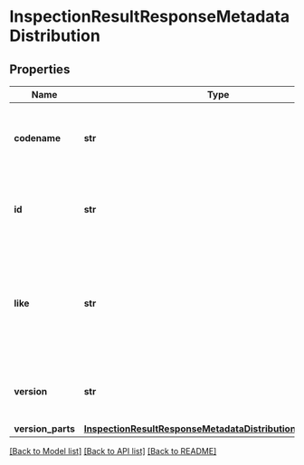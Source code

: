 # InspectionResultResponseMetadataDistribution

## Properties
Name | Type | Description | Notes
------------ | ------------- | ------------- | -------------
**codename** | **str** | Codename of environment in which the inspection was perfomed.  | 
**id** | **str** | Identifier of environment in which the inspection was perfomed.  | 
**like** | **str** | Similar environments in comparision to environment in which the inspection was perfomed.  | 
**version** | **str** | A string representation of environment version. | 
**version_parts** | [**InspectionResultResponseMetadataDistributionVersionParts**](InspectionResultResponseMetadataDistributionVersionParts.md) |  | 

[[Back to Model list]](../README.md#documentation-for-models) [[Back to API list]](../README.md#documentation-for-api-endpoints) [[Back to README]](../README.md)


